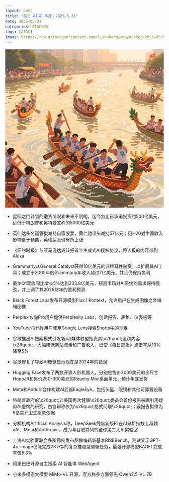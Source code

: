 ```yaml
---
layout: post
title: "每日 AIGC 早报：2025.5.31"
date: 2025-05-31
categories: AIGC日报
tags: [AIGC]
image: https://raw.githubusercontent.com/lishuhang/img/master/2025/05/0531-d.jpg
---
```


![封面图](https://raw.githubusercontent.com/lishuhang/img/master/2025/05/0531-d.jpg)

  - 星际之门计划的融资情况和未来不明朗，迄今为止已承诺投资约500亿美元，远低于特朗普和奥特曼宣称的5000亿美元

  - 英伟达多名高管拟减持自家股票，黄仁勋带头减持57亿元；因H20对中国收入影响低于预期，英伟达股价有所上涨

  - 《纽约时报》与亚马逊达成该报首个生成式AI授权协议，将该报的内容带到Alexa

  - Grammarly从General Catalyst获得10亿美元的非稀释性融资，以扩展其AI工具；成立于2005年的Grammarly年收入超过7亿美元，并且仍保持盈利

  - 戴尔Q1营收同比增长5%达到233.8亿美元，预测市场对AI系统的需求保持强劲，并上调了其2026财年的盈利预测

  - Black Forest Labs发布开源模型Flux.1 Kontext，允许用户在生成图像之外编辑图像

  - Perplexity向Pro用户提供Perplexity Labs，创建报告、表格、仪表板等

  - YouTube将允许用户使用Google Lens搜索Shorts中的元素

  - 谷歌推出AI搜索模式引发新闻/媒体联盟指责其\x26quot;盗窃内容\x26quot;，大幅降低网站流量和广告收入，已使《每日邮报》点击率从13%降至5%

  - 谷歌修复了导致AI概览显示现在是2024年的错误

  - Hugging Face发布了两款开源人形机器人，分别是售价3000美元的全尺寸HopeJR和售价250-300美元的Reachy Mini桌面单元，预计年底发货

  - Meta和Anduril合作构建AI武器EagleEye，包括头盔、眼镜和其他可穿戴设备

  - 特朗普政府的\x26quot;让美国再次健康\x26quot;委员会首份报告被曝引用疑似AI虚构的研究，白宫辩称仅为\x26quot;格式问题\x26quot;；该报告拟作为5亿美元卫生拨款依据

  - 分析机构Artificial Analysis称，DeepSeek凭借新版R1在AI分析指数上超越xAI、Meta和Anthropic，成为与谷歌并列的全球第二大AI实验室

  - 上海AI实验室联合多所高校发布图像编辑新基准RISEBench，测试显示GPT-4o-Image仅能完成28.9%的复杂推理型编辑任务，最强开源模型BAGEL完成率仅5.8%

  - 阿里巴巴开源自主搜索 AI 智能体 WebAgent

  - 小米多模态大模型 MiMo-VL 开源，官方称多方面领先 Qwen2.5-VL-7B